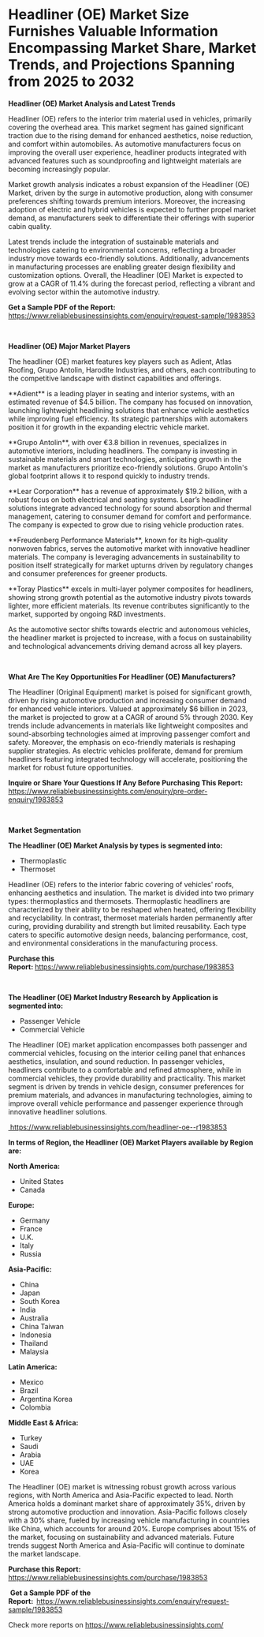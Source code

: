 <p><h1>Headliner (OE) Market Size Furnishes Valuable Information Encompassing Market Share, Market Trends, and Projections Spanning from 2025 to 2032</h1></p><p><strong>Headliner (OE) Market Analysis and Latest Trends</strong></p>
<p><p>Headliner (OE) refers to the interior trim material used in vehicles, primarily covering the overhead area. This market segment has gained significant traction due to the rising demand for enhanced aesthetics, noise reduction, and comfort within automobiles. As automotive manufacturers focus on improving the overall user experience, headliner products integrated with advanced features such as soundproofing and lightweight materials are becoming increasingly popular. </p><p>Market growth analysis indicates a robust expansion of the Headliner (OE) Market, driven by the surge in automotive production, along with consumer preferences shifting towards premium interiors. Moreover, the increasing adoption of electric and hybrid vehicles is expected to further propel market demand, as manufacturers seek to differentiate their offerings with superior cabin quality. </p><p>Latest trends include the integration of sustainable materials and technologies catering to environmental concerns, reflecting a broader industry move towards eco-friendly solutions. Additionally, advancements in manufacturing processes are enabling greater design flexibility and customization options. Overall, the Headliner (OE) Market is expected to grow at a CAGR of 11.4% during the forecast period, reflecting a vibrant and evolving sector within the automotive industry.</p></p>
<p><strong>Get a Sample PDF of the Report:&nbsp;</strong> <a href="https://www.reliablebusinessinsights.com/enquiry/request-sample/1983853?utm_campaign=2267&utm_medium=2&utm_source=Github&utm_content=ia&utm_term=28022025&utm_id=headliner-oe">https://www.reliablebusinessinsights.com/enquiry/request-sample/1983853</a></p>
<p>&nbsp;</p>
<p><strong>Headliner (OE) Major Market Players</strong></p>
<p><p>The headliner (OE) market features key players such as Adient, Atlas Roofing, Grupo Antolin, Harodite Industries, and others, each contributing to the competitive landscape with distinct capabilities and offerings.</p><p>**Adient** is a leading player in seating and interior systems, with an estimated revenue of $4.5 billion. The company has focused on innovation, launching lightweight headlining solutions that enhance vehicle aesthetics while improving fuel efficiency. Its strategic partnerships with automakers position it for growth in the expanding electric vehicle market.</p><p>**Grupo Antolin**, with over €3.8 billion in revenues, specializes in automotive interiors, including headliners. The company is investing in sustainable materials and smart technologies, anticipating growth in the market as manufacturers prioritize eco-friendly solutions. Grupo Antolin's global footprint allows it to respond quickly to industry trends.</p><p>**Lear Corporation** has a revenue of approximately $19.2 billion, with a robust focus on both electrical and seating systems. Lear’s headliner solutions integrate advanced technology for sound absorption and thermal management, catering to consumer demand for comfort and performance. The company is expected to grow due to rising vehicle production rates.</p><p>**Freudenberg Performance Materials**, known for its high-quality nonwoven fabrics, serves the automotive market with innovative headliner materials. The company is leveraging advancements in sustainability to position itself strategically for market upturns driven by regulatory changes and consumer preferences for greener products.</p><p>**Toray Plastics** excels in multi-layer polymer composites for headliners, showing strong growth potential as the automotive industry pivots towards lighter, more efficient materials. Its revenue contributes significantly to the market, supported by ongoing R&D investments.</p><p>As the automotive sector shifts towards electric and autonomous vehicles, the headliner market is projected to increase, with a focus on sustainability and technological advancements driving demand across all key players.</p></p>
<p>&nbsp;</p>
<p><strong>What Are The Key Opportunities For Headliner (OE) Manufacturers?</strong></p>
<p><p>The Headliner (Original Equipment) market is poised for significant growth, driven by rising automotive production and increasing consumer demand for enhanced vehicle interiors. Valued at approximately $6 billion in 2023, the market is projected to grow at a CAGR of around 5% through 2030. Key trends include advancements in materials like lightweight composites and sound-absorbing technologies aimed at improving passenger comfort and safety. Moreover, the emphasis on eco-friendly materials is reshaping supplier strategies. As electric vehicles proliferate, demand for premium headliners featuring integrated technology will accelerate, positioning the market for robust future opportunities.</p></p>
<p><strong>Inquire or Share Your Questions If Any Before Purchasing This Report:</strong> <a href="https://www.reliablebusinessinsights.com/enquiry/pre-order-enquiry/1983853?utm_campaign=2267&utm_medium=2&utm_source=Github&utm_content=ia&utm_term=28022025&utm_id=headliner-oe">https://www.reliablebusinessinsights.com/enquiry/pre-order-enquiry/1983853</a></p>
<p>&nbsp;</p>
<p><strong>Market Segmentation</strong></p>
<p><strong>The Headliner (OE) Market Analysis by types is segmented into:</strong></p>
<p><ul><li>Thermoplastic</li><li>Thermoset</li></ul></p>
<p><p>Headliner (OE) refers to the interior fabric covering of vehicles' roofs, enhancing aesthetics and insulation. The market is divided into two primary types: thermoplastics and thermosets. Thermoplastic headliners are characterized by their ability to be reshaped when heated, offering flexibility and recyclability. In contrast, thermoset materials harden permanently after curing, providing durability and strength but limited reusability. Each type caters to specific automotive design needs, balancing performance, cost, and environmental considerations in the manufacturing process.</p></p>
<p><strong>Purchase this Report:&nbsp;</strong><a href="https://www.reliablebusinessinsights.com/purchase/1983853?utm_campaign=2267&utm_medium=2&utm_source=Github&utm_content=ia&utm_term=28022025&utm_id=headliner-oe">https://www.reliablebusinessinsights.com/purchase/1983853</a></p>
<p>&nbsp;</p>
<p><strong>The Headliner (OE) Market Industry Research by Application is segmented into:</strong></p>
<p><ul><li>Passenger Vehicle</li><li>Commercial Vehicle</li></ul></p>
<p><p>The Headliner (OE) market application encompasses both passenger and commercial vehicles, focusing on the interior ceiling panel that enhances aesthetics, insulation, and sound reduction. In passenger vehicles, headliners contribute to a comfortable and refined atmosphere, while in commercial vehicles, they provide durability and practicality. This market segment is driven by trends in vehicle design, consumer preferences for premium materials, and advances in manufacturing technologies, aiming to improve overall vehicle performance and passenger experience through innovative headliner solutions.</p></p>
<p><a href="https://www.reliablebusinessinsights.com/headliner-oe--r1983853?utm_campaign=2267&utm_medium=2&utm_source=Github&utm_content=ia&utm_term=28022025&utm_id=headliner-oe">&nbsp;https://www.reliablebusinessinsights.com/headliner-oe--r1983853</a></p>
<p><strong>In terms of Region, the Headliner (OE) Market Players available by Region are:</strong></p>
<p>
    <p> <strong> North America: </strong>
        <ul>
            <li>United States</li>
            <li>Canada</li>
        </ul>
        </p> 
    <p> <strong> Europe: </strong>
        <ul>
            <li>Germany</li>
            <li>France</li>
            <li>U.K.</li>
            <li>Italy</li>
            <li>Russia</li>
        </ul>
        </p> 
    <p> <strong> Asia-Pacific: </strong>
        <ul>
            <li>China</li>
            <li>Japan</li>
            <li>South Korea</li>
            <li>India</li>
            <li>Australia</li>
            <li>China Taiwan</li>
            <li>Indonesia</li>
            <li>Thailand</li>
            <li>Malaysia</li>
        </ul>
        </p> 
    <p> <strong> Latin America: </strong>
        <ul>
            <li>Mexico</li>
            <li>Brazil</li>
            <li>Argentina Korea</li>
            <li>Colombia</li>
        </ul>
        </p> 
    <p> <strong> Middle East & Africa: </strong>
        <ul>
            <li>Turkey</li>
            <li>Saudi</li>
            <li>Arabia</li>
            <li>UAE</li>
            <li>Korea</li>
        </ul>
    </p>
    </p>
<p><p>The Headliner (OE) market is witnessing robust growth across various regions, with North America and Asia-Pacific expected to lead. North America holds a dominant market share of approximately 35%, driven by strong automotive production and innovation. Asia-Pacific follows closely with a 30% share, fueled by increasing vehicle manufacturing in countries like China, which accounts for around 20%. Europe comprises about 15% of the market, focusing on sustainability and advanced materials. Future trends suggest North America and Asia-Pacific will continue to dominate the market landscape.</p></p>
<p><strong>Purchase this Report: </strong><a href="https://www.reliablebusinessinsights.com/purchase/1983853?utm_campaign=2267&utm_medium=2&utm_source=Github&utm_content=ia&utm_term=28022025&utm_id=headliner-oe">https://www.reliablebusinessinsights.com/purchase/1983853</a></p>
<p>&nbsp;<strong>Get a Sample PDF of the Report:&nbsp;&nbsp;</strong><a href="https://www.reliablebusinessinsights.com/enquiry/request-sample/1983853?utm_campaign=2267&utm_medium=2&utm_source=Github&utm_content=ia&utm_term=28022025&utm_id=headliner-oe">https://www.reliablebusinessinsights.com/enquiry/request-sample/1983853</a></p>
<p><strong></strong></p>
<p>Check more reports on <a href="https://www.reliablebusinessinsights.com/?utm_campaign=2267&utm_medium=2&utm_source=Github&utm_content=ia&utm_term=28022025&utm_id=headliner-oe">https://www.reliablebusinessinsights.com/</a></p>